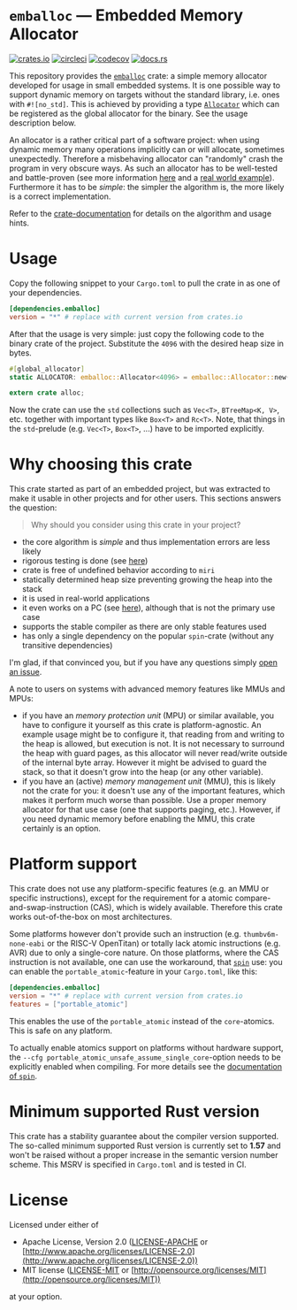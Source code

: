 # `emballoc` — Embedded Memory Allocator

[![crates.io](https://img.shields.io/crates/v/emballoc)](https://crates.io/crates/emballoc)
[![circleci](https://img.shields.io/circleci/build/github/jfrimmel/emballoc)](https://app.circleci.com/pipelines/github/jfrimmel/emballoc)
[![codecov](https://codecov.io/gh/jfrimmel/emballoc/branch/main/graph/badge.svg?token=XU4EG0HGRP)](https://codecov.io/gh/jfrimmel/emballoc)
[![docs.rs](https://img.shields.io/docsrs/emballoc)](https://docs.rs/emballoc)

This repository provides the [`emballoc`](https://crates.io/crates/emballoc) crate: a simple memory allocator developed for usage in small embedded systems.
It is one possible way to support dynamic memory on targets without the standard library, i.e. ones with `#![no_std]`.
This is achieved by providing a type [`Allocator`](https://docs.rs/emballoc/*/emballoc/struct.Allocator.html) which can be registered as the global allocator for the binary.
See the usage description below.

An allocator is a rather critical part of a software project:
when using dynamic memory many operations implicitly can or will allocate, sometimes unexpectedly.
Therefore a misbehaving allocator can "randomly" crash the program in very obscure ways.
As such an allocator has to be well-tested and battle-proven (see more information [here][docu-testing] and a [real world example][gist_hosted-test]).
Furthermore it has to be _simple_: the simpler the algorithm is, the more likely is a correct implementation.

Refer to the [crate-documentation](https://docs.rs/emballoc/) for details on the algorithm and usage hints.

# Usage

Copy the following snippet to your `Cargo.toml` to pull the crate in as one of your dependencies.

```toml
[dependencies.emballoc]
version = "*" # replace with current version from crates.io
```

After that the usage is very simple: just copy the following code to the binary crate of the project.
Substitute the `4096` with the desired heap size in bytes.

```rust
#[global_allocator]
static ALLOCATOR: emballoc::Allocator<4096> = emballoc::Allocator::new();

extern crate alloc;
```

Now the crate can use the `std` collections such as `Vec<T>`, `BTreeMap<K, V>`, etc. together with important types like `Box<T>` and `Rc<T>`.
Note, that things in the `std`-prelude (e.g. `Vec<T>`, `Box<T>`, ...) have to be imported explicitly.

# Why choosing this crate

This crate started as part of an embedded project, but was extracted to make it usable in other projects and for other users.
This sections answers the question:

> Why should you consider using this crate in your project?

- the core algorithm is _simple_ and thus implementation errors are less likely
- rigorous testing is done (see [here][docu-testing])
- crate is free of undefined behavior according to `miri`
- statically determined heap size preventing growing the heap into the stack
- it is used in real-world applications
- it even works on a PC (see [here][gist_hosted-test]), although that is not the primary use case
- supports the stable compiler as there are only stable features used
- has only a single dependency on the popular `spin`-crate (without any transitive dependencies)

I'm glad, if that convinced you, but if you have any questions simply [open an issue](https://github.com/jfrimmel/emballoc/issues/new/choose).

A note to users on systems with advanced memory features like MMUs and MPUs:

- if you have an _memory protection unit_ (MPU) or similar available, you have to configure it yourself as this crate is platform-agnostic.
  An example usage might be to configure it, that reading from and writing to the heap is allowed, but execution is not.
  It is not necessary to surround the heap with guard pages, as this allocator will never read/write outside of the internal byte array.
  However it might be advised to guard the stack, so that it doesn't grow into the heap (or any other variable).
- if you have an (active) _memory management unit_ (MMU), this is likely not the crate for you: it doesn't use any of the important features, which makes it perform much worse than possible.
  Use a proper memory allocator for that use case (one that supports paging, etc.).
  However, if you need dynamic memory before enabling the MMU, this crate certainly is an option.

# Platform support

This crate does not use any platform-specific features (e.g. an MMU or specific instructions), except for the requirement for a atomic compare-and-swap-instruction (CAS), which is widely available.
Therefore this crate works out-of-the-box on most architectures.

Some platforms however don't provide such an instruction (e.g. `thumbv6m-none-eabi` or the RISC-V OpenTitan) or totally lack atomic instructions (e.g. AVR) due to only a single-core nature.
On those platforms, where the CAS instruction is not available, one can use the workaround, that [`spin`][spin-docs] use: you can enable the `portable_atomic`-feature in your `Cargo.toml`, like this:
```toml
[dependencies.emballoc]
version = "*" # replace with current version from crates.io
features = ["portable_atomic"]
```
This enables the use of the `portable_atomic` instead of the `core`-atomics.
This is safe on any platform.

To actually enable atomics support on platforms without hardware support, the `--cfg portable_atomic_unsafe_assume_single_core`-option needs to be explicitly enabled when compiling.
For more details see the [documentation of `spin`][spin-docs].

# Minimum supported Rust version

This crate has a stability guarantee about the compiler version supported.
The so-called minimum supported Rust version is currently set to **1.57** and won't be raised without a proper increase in the semantic version number scheme.
This MSRV is specified in `Cargo.toml` and is tested in CI.

# License

Licensed under either of

- Apache License, Version 2.0 ([LICENSE-APACHE](LICENSE-APACHE) or [http://www.apache.org/licenses/LICENSE-2.0](http://www.apache.org/licenses/LICENSE-2.0))
- MIT license ([LICENSE-MIT](LICENSE-MIT) or [http://opensource.org/licenses/MIT](http://opensource.org/licenses/MIT))

at your option.

[docu-testing]: https://docs.rs/emballoc/latest/emballoc/#testing
[gist_hosted-test]: https://gist.github.com/jfrimmel/61943f9879adfbe760a78efa17a0ecaa
[spin-docs]: https://crates.io/crates/spin#Feature_flags
